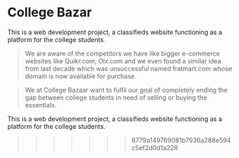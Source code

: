 # College Bazar

This is a web development project, a classifieds website functioning as a platform for the college students.
> We are aware of the competitors we have like bigger e-commerce websites like Quikr.com, Olx.com and we even found a similar idea from last decade which was unsuccessful named fratmart.com whose domain is now available for purchase.

> We at College Bazaar want to fulfil our goal of completely ending the gap between college students in need of selling or buying the essentials.

 This is a web development project, a classifieds website functioning as a platform for the college students.
>>>>>>> 6779a149769081b7936a288e594c5ef2d0d1a228
